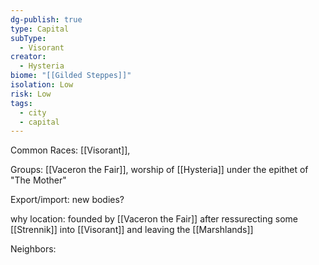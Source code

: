 ```yaml
---
dg-publish: true
type: Capital
subType:
  - Visorant
creator:
  - Hysteria
biome: "[[Gilded Steppes]]"
isolation: Low
risk: Low
tags:
  - city
  - capital
---
```

Common Races: [[Visorant]], 

Groups: [[Vaceron the Fair]], worship of  [[Hysteria]] under the epithet of "The Mother"

Export/import: new bodies?

why location: founded by [[Vaceron the Fair]] after ressurecting some [[Strennik]] into [[Visorant]] and leaving the [[Marshlands]]

Neighbors: 
